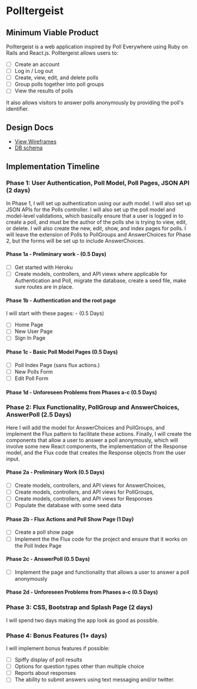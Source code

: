 # Polltergeist

## Minimum Viable Product

Polltergeist is a web application inspired by Poll Everywhere using Ruby on Rails and React.js.  Polltergeist allows users to:

<!-- This is a Markdown checklist. Use it to keep track of your progress! -->

- [ ] Create an account
- [ ] Log in / Log out
- [ ] Create, view, edit, and delete polls
- [ ] Group polls together into poll groups
- [ ] View the results of polls

It also allows visitors to answer polls anonymously by providing the poll's identifier.

## Design Docs
* [View Wireframes][view]
* [DB schema][schema]

[view]: ./docs/views.md
[schema]: ./docs/schema.md

## Implementation Timeline

### Phase 1: User Authentication, Poll Model, Poll Pages, JSON API (2 days)

In Phase 1, I will set up authentication using our auth model.  I will also set up JSON APIs for the Polls controller.  I will also set up the poll model and model-level validations, which basically ensure that a user is logged in to create a poll, and must be the author of the polls she is trying to view, edit, or delete.  I will also create the new, edit, show, and index pages for polls.  I will leave the extension of Polls to PollGroups and AnswerChoices for Phase 2, but the forms will be set up to include AnswerChoices.

#### Phase 1a - Preliminary work - (0.5 Days)
- [ ] Get started with Heroku
- [ ] Create models, controllers, and API views where applicable for Authentication and Poll, migrate the database, create a seed file, make sure routes are in place.

#### Phase 1b - Authentication and the root page

I will start with these pages: - (0.5 Days)
- [ ] Home Page
- [ ] New User Page
- [ ] Sign In Page

#### Phase 1c - Basic Poll Model Pages (0.5 Days)
- [ ] Poll Index Page (sans flux actions.)
- [ ] New Polls Form
- [ ] Edit Poll Form

#### Phase 1d - Unforeseen Problems from Phases a-c (0.5 Days)

### Phase 2: Flux Functionality, PollGroup and AnswerChoices, AnswerPoll (2.5 Days)

Here I will add the model for AnswerChoices and PollGroups, and implement the Flux pattern to facilitate these actions.  Finally, I will create the components that allow a user to answer a poll anonymously, which will involve some new React components, the implementation of the Response model, and the Flux code that creates the Response objects from the user input.

#### Phase 2a - Preliminary Work (0.5 Days)
- [ ] Create models, controllers, and API views for AnswerChoices, 
- [ ] Create models, controllers, and API views for PollGroups,
- [ ] Create models, controllers, and API views for Responses
- [ ] Populate the database with some seed data

#### Phase 2b - Flux Actions and Poll Show Page (1 Day)
- [ ] Create a poll show page
- [ ] Implement the the Flux code for the project and ensure that it works on the Poll Index Page

#### Phase 2c - AnswerPoll (0.5 Days)
- [ ] Implement the page and functionality that allows a user to answer a poll anonymously

#### Phase 2d - Unforeseen Problems from Phases a-c (0.5 Days)

### Phase 3: CSS, Bootstrap and Splash Page (2 days)

I will spend two days making the app look as good as possible.

### Phase 4: Bonus Features (1+ days)

I will implement bonus features if possible:

- [ ] Spiffy display of poll results
- [ ] Options for question types other than multiple choice
- [ ] Reports about responses
- [ ] The ability to submit answers using text messaging and/or twitter.
